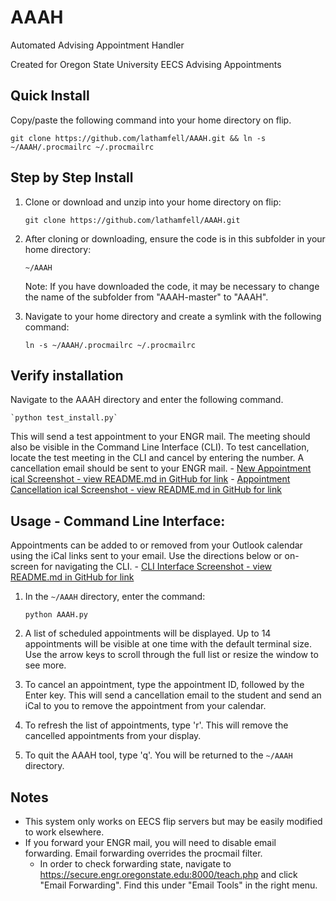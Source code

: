 # AAAH

Automated Advising Appointment Handler

Created for Oregon State University EECS Advising Appointments

## Quick Install

Copy/paste the following command into your home directory on flip.

    git clone https://github.com/lathamfell/AAAH.git && ln -s ~/AAAH/.procmailrc ~/.procmailrc

## Step by Step Install

1. Clone or download and unzip into your home directory on flip:

    `git clone https://github.com/lathamfell/AAAH.git`

2. After cloning or downloading, ensure the code is in this subfolder in your home directory:

    `~/AAAH`

    Note: If you have downloaded the code, it may be necessary to change the name of the subfolder from "AAAH-master" to "AAAH".

3. Navigate to your home directory and create a symlink with the following command:

    `ln -s ~/AAAH/.procmailrc ~/.procmailrc`
    
## Verify installation

Navigate to the AAAH directory and enter the following command. 

    `python test_install.py`

This will send a test appointment to your ENGR mail. The meeting should also be visible in the Command Line Interface (CLI). To test cancellation, locate the test meeting in the CLI and cancel by entering the number. A cancellation email should be sent to your ENGR mail.
    - [New Appointment ical Screenshot - view README.md in GitHub for link](/NewAppt_Screenshot.png)
    - [Appointment Cancellation ical Screenshot - view README.md in GitHub for link](/Cancel_Screenshot.png)

## Usage - Command Line Interface:

Appointments can be added to or removed from your Outlook calendar using the iCal links sent to your email. Use the directions below or on-screen for navigating the CLI.
    - [CLI Interface Screenshot - view README.md in GitHub for link](/CLI_Sreenshot.png)

1. In the `~/AAAH` directory, enter the command:

    `python AAAH.py`

2. A list of scheduled appointments will be displayed. Up to 14 appointments will be visible at one time with the default terminal size. Use the arrow keys to scroll through the full list or resize the window to see more.                             

3. To cancel an appointment, type the appointment ID, followed by the Enter key. This will send a cancellation email to the student and send an iCal to you to remove the appointment from your calendar.

4. To refresh the list of appointments, type 'r'. This will remove the cancelled appointments from your display.

5. To quit the AAAH tool, type 'q'. You will be returned to the `~/AAAH` directory.

## Notes
- This system only works on EECS flip servers but may be easily modified to work elsewhere.
- If you forward your ENGR mail, you will need to disable email forwarding. Email forwarding overrides the procmail filter.
    - In order to check forwarding state, navigate to https://secure.engr.oregonstate.edu:8000/teach.php and click "Email Forwarding". Find this under "Email Tools" in the right menu.
